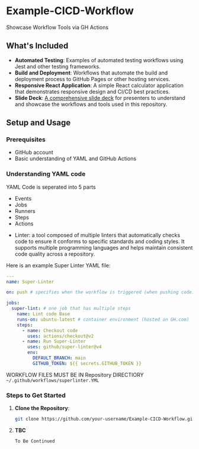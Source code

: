 # Example-CICD-Workflow

Showcase Workflow Tools via GH Actions

## What's Included

- **Automated Testing**: Examples of automated testing workflows using Jest and other testing frameworks.
- **Build and Deployment**: Workflows that automate the build and deployment process to GitHub Pages or other hosting services.
- **Responsive React Application**: A simple React calculator application that demonstrates responsive design and CI/CD best practices.
- **Slide Deck**: [A comprehensive slide deck](https://docs.google.com/presentation/d/1yH3cFTovpUMnwmR8guMsx8DorY5PLu3UxuEmF5b3Eos/edit?usp=sharing) for presenters to understand and showcase the workflows and tools used in this repository.

## Setup and Usage

### Prerequisites

- GitHub account
- Basic understanding of YAML and GitHub Actions

### Understanding YAML code

YAML Code is seperated into 5 parts

- Events
- Jobs
- Runners
- Steps
- Actions

* Linter: a tool composed of multiple linters that automatically checks code to ensure it conforms to specific standards and coding styles. It supports multiple programming languages and helps maintain consistent code quality across a repository.

Here is an example Super Linter YAML file:

```yml
---
name: Super-Linter

on: push # specifies when the workflow is triggered (when pushing code)

jobs:
  super-lint: # one job that has multiple steps
    name: Lint code Base
    runs-on: ubuntu-latest # container environment (hosted on GH.com)
    steps:
      - name: Checkout code
        uses: actions/checkout@v2
      - name: Run Super-Linter
        uses: github/super-linter@v4
        env:
          DEFAULT_BRANCH: main
          GITHUB_TOKEN: ${{ secrets.GITHUB_TOKEN }}
```

WORKFLOW FILES MUST BE IN Repository DIRECTIORY `~/.github/workflows/superlinter.YML`

### Steps to Get Started

<!-- We gonna try to make it so you don't need to clone anything and u can just start presenting -->

1. **Clone the Repository**:

   ```bash
   git clone https://github.com/your-username/Example-CICD-Workflow.git
   ```

2. **TBC**

   ```bash
   To Be Continued
   ```
